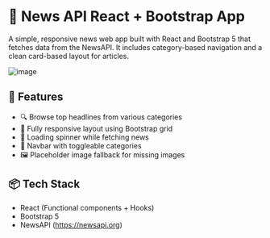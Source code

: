 # 📰 News API React + Bootstrap App

A simple, responsive news web app built with React and Bootstrap 5 that fetches data from the NewsAPI. It includes category-based navigation and a clean card-based layout for articles.

![image](https://github.com/user-attachments/assets/5589f22d-ca2d-4ad6-9b8b-d8314d4e6121)


## 🚀 Features

- 🔍 Browse top headlines from various categories
- 📱 Fully responsive layout using Bootstrap grid
- 🔄 Loading spinner while fetching news
- 🧭 Navbar with toggleable categories
- 🖼 Placeholder image fallback for missing images

## 📦 Tech Stack

- React (Functional components + Hooks)
- Bootstrap 5
- NewsAPI (https://newsapi.org)

